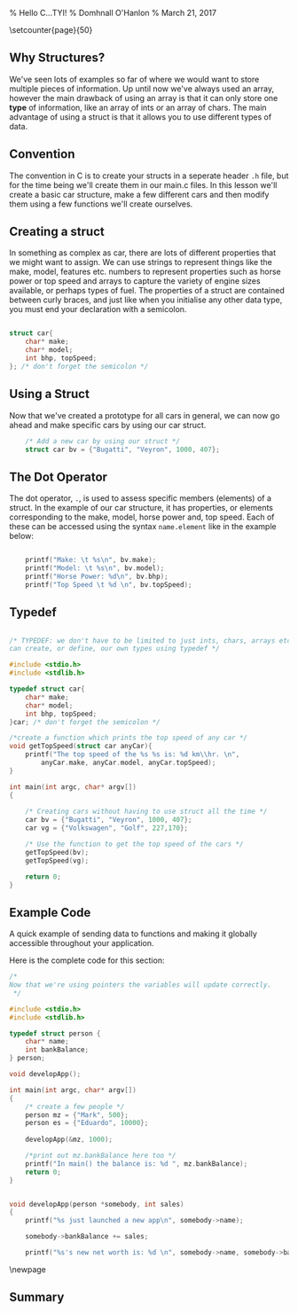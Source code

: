 % Hello C...TYI!
% Domhnall O'Hanlon
% March 21, 2017

\setcounter{page}{50}

## Why Structures?

We've seen lots of examples so far of where we would want to store multiple pieces of information. Up until now we've always used an array, however the main drawback of using an array is that it can only store one **type** of information, like an array of ints or an array of chars. The main advantage of using a struct is that it allows you to use different types of data.

## Convention

The convention in C is to create your structs in a seperate header `.h` file, but for the time being we'll create them in our main.c files. In this lesson we'll create a basic car structure, make a few different cars and then modify them using a few functions we'll create ourselves.

## Creating a struct

In something as complex as car, there are lots of different properties that we might want to assign. We can use strings to represent things like the make, model, features etc. numbers to represent properties such as horse power or top speed and arrays to capture the variety of engine sizes available, or perhaps types of fuel. The properties of a struct are contained between curly braces, and just like when you initialise any other data type, you must end your declaration with a semicolon.

``` C

struct car{
	char* make;
	char* model;
	int bhp, topSpeed;
}; /* don't forget the semicolon */

```

## Using a Struct

Now that we've created a prototype for all  cars in general, we can now go ahead and make specific cars by using our car struct. 

``` C
	/* Add a new car by using our struct */
	struct car bv = {"Bugatti", "Veyron", 1000, 407};
```


## The Dot Operator

The dot operator, `.`, is used to assess specific members (elements) of a struct. In the example of our car structure, it has properties, or elements corresponding to the make, model, horse power and, top speed. Each of these can be accessed using the syntax `name.element` like in the example below:

``` C

	printf("Make: \t %s\n", bv.make);
	printf("Model: \t %s\n", bv.model);
	printf("Horse Power: %d\n", bv.bhp);
	printf("Top Speed \t %d \n", bv.topSpeed);

```

## Typedef

``` C

/* TYPEDEF: we don't have to be limited to just ints, chars, arrays etc - now that we can create structs we 
can create, or define, our own types using typedef */

#include <stdio.h>				
#include <stdlib.h>

typedef struct car{
	char* make;
	char* model;
	int bhp, topSpeed;
}car; /* don't forget the semicolon */

/*create a function which prints the top speed of any car */
void getTopSpeed(struct car anyCar){
	printf("The top speed of the %s %s is: %d km\\hr. \n", 
		anyCar.make, anyCar.model, anyCar.topSpeed);
}	

int main(int argc, char* argv[])
{
	 
	/* Creating cars without having to use struct all the time */
	car bv = {"Bugatti", "Veyron", 1000, 407};
	car vg = {"Volkswagen", "Golf", 227,170};

	/* Use the function to get the top speed of the cars */
	getTopSpeed(bv);
	getTopSpeed(vg);	

	return 0;
}

```


## Example Code

A quick example of sending data to functions and making it globally accessible throughout your application.

Here is the complete code for this section:

``` C
/* 
Now that we're using pointers the variables will update correctly.
 */

#include <stdio.h>
#include <stdlib.h>

typedef struct person {
	char* name;
	int bankBalance;
} person;

void developApp();

int main(int argc, char* argv[])
{
	/* create a few people */
	person mz = {"Mark", 500};
	person es = {"Eduardo", 10000};
	
	developApp(&mz, 1000);

	/*print out mz.bankBalance here too */
	printf("In main() the balance is: %d ", mz.bankBalance);
	return 0;
}


void developApp(person *somebody, int sales)
{
	printf("%s just launched a new app\n", somebody->name);

	somebody->bankBalance += sales;

	printf("%s's new net worth is: %d \n", somebody->name, somebody->bankBalance);

```

\newpage

## Summary

